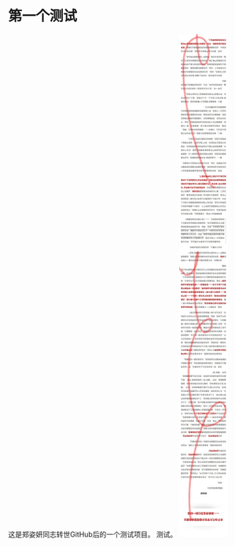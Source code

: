 # 第一个测试
这是郑姿妍同志转世GitHub后的一个测试项目。
测试。
![](https://raw.githubusercontent.com/SpectreOfRPEMC/-/master/Inked%E6%88%AA%E5%9B%BE_LI-min.jpg)
